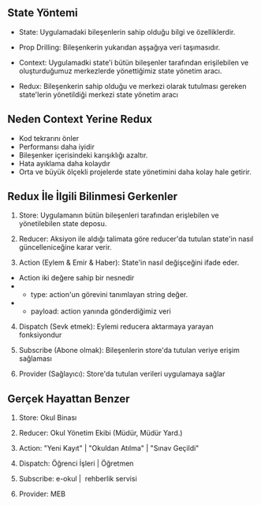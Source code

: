 ## State Yöntemi

- State: Uygulamadaki bileşenlerin sahip olduğu bilgi ve özelliklerdir.

- Prop Drilling: Bileşenkerin yukarıdan aşşağıya veri taşımasıdır.

- Context: Uygulamadki state'i bütün bileşenler tarafından erişilebilen ve oluşturduğumuz merkezlerde yönettiğimiz state yönetim aracı.

- Redux: Bileşenkerin sahip olduğu ve merkezi olarak tutulması gereken state'lerin yönetildiği merkezi state yönetim aracı

## Neden Context Yerine Redux

- Kod tekrarını önler
- Performansı daha iyidir
- Bileşenker içerisindeki karışıklığı azaltır.
- Hata ayıklama daha kolaydır
- Orta ve büyük ölçekli projelerde state yönetimini daha kolay hale getirir.

## Redux İle İlgili Bilinmesi Gerkenler

1. Store: Uygulamanın bütün bileşenleri tarafından erişlebilen ve yönetilebilen state deposu.

2. Reducer: Aksiyon ile aldığı talimata göre reducer'da tutulan state'in nasıl güncelleniceğine karar verir.

3. Action (Eylem & Emir & Haber): State'in nasıl değişceğini ifade eder.

- Action iki değere sahip bir nesnedir
- - type: action'un görevini tanımlayan string değer.
- - payload: action yanında gönderdiğimiz veri

4. Dispatch (Sevk etmek): Eylemi reducera aktarmaya yarayan fonksiyondur

5. Subscribe (Abone olmak): Bileşenlerin store'da tutulan veriye erişim sağlaması

6. Provider (Sağlayıcı): Store'da tutulan verileri uygulamaya sağlar

## Gerçek Hayattan Benzer

1. Store: Okul Binası

2. Reducer: Okul Yönetim Ekibi (Müdür, Müdür Yard.)

3. Action: "Yeni Kayıt" | "Okuldan Atılma" | "Sınav Geçildi"

4. Dispatch: Öğrenci İşleri | Öğretmen

5. Subscribe: e-okul |  rehberlik servisi

6. Provider: MEB
